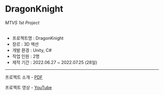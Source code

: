 # DragonKnight
###### MTVS 1st Project

- 프로젝트명 : DragonKnight  
- 장르 : 3D 액션   
- 개발 환경 : Unity, C#   
- 작업 인원 : 2명   
- 제작 기간 : 2022.06.27 ~ 2022.07.25 (28일)  

---
프로젝트 소개 - [PDF](https://drive.google.com/file/d/1_wHU-KgMexOQsumAxRtHbAgpLCsM_-XN/view?usp=sharing)  
  
  
프로젝트 영상 - [YouTube](https://youtu.be/QqMAWcOHW9c)  
  
